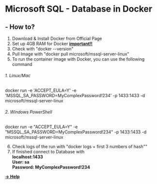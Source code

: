 # Microsoft SQL - Database in Docker
## - How to?
1. Download & Install Docker from Official Page
2. Set up 4GB RAM for Docker <b><u>important!!</u></b>
3. Check with "docker --version"
4. Pull Image with "docker pull microsoft/mssql-server-linux"
5. To run the container image with Docker, you can use the following command
######  1. Linux/Mac <br>
docker run -e 'ACCEPT_EULA=Y' -e 'MSSQL_SA_PASSWORD=MyComplexPassword!234'  -p 1433:1433 -d microsoft/mssql-server-linux
######  2. Windows PowerShell <br>
docker run -e "ACCEPT_EULA=Y" -e "MSSQL_SA_PASSWORD=MyComplexPassword!234" -p 1433:1433 -d microsoft/mssql-server-linux

6. Check logs of the run with "docker logs + first 3 numbers of hash""
7. If finished connect to Database with <br><b>localhost:1433</b> <br><b>User: sa <br>Password: MyComplexPassword!234


<a href="https://docs.microsoft.com/en-us/sql/linux/quickstart-install-connect-docker">-> Help</a>
